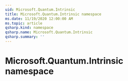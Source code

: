 ```yaml
---
uid: Microsoft.Quantum.Intrinsic
title: Microsoft.Quantum.Intrinsic namespace
ms.date: 11/19/2020 12:00:00 AM
ms.topic: article
qsharp.kind: namespace
qsharp.name: Microsoft.Quantum.Intrinsic
qsharp.summary: ''
---
```


# Microsoft.Quantum.Intrinsic namespace




